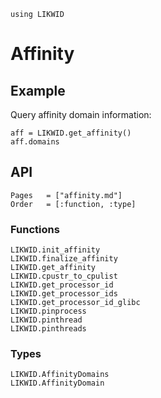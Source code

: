```@setup likwid
using LIKWID
```

# Affinity

## Example

Query affinity domain information:
```@repl likwid
aff = LIKWID.get_affinity()
aff.domains
```

## API

```@index
Pages   = ["affinity.md"]
Order   = [:function, :type]
```

### Functions

```@docs
LIKWID.init_affinity
LIKWID.finalize_affinity
LIKWID.get_affinity
LIKWID.cpustr_to_cpulist
LIKWID.get_processor_id
LIKWID.get_processor_ids
LIKWID.get_processor_id_glibc
LIKWID.pinprocess
LIKWID.pinthread
LIKWID.pinthreads
```

### Types

```@docs
LIKWID.AffinityDomains
LIKWID.AffinityDomain
```